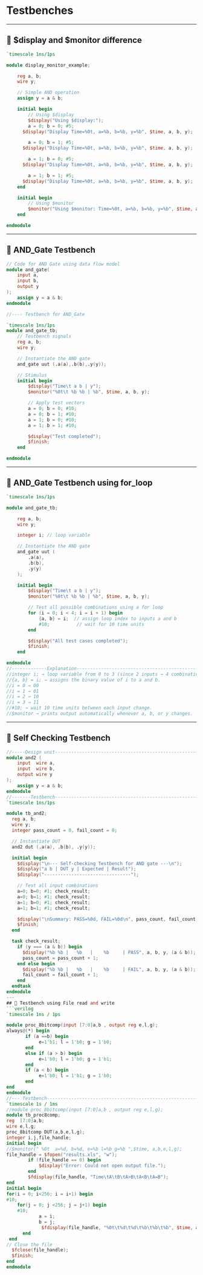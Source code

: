 # Testbenches 

---
## 📜 $display and $monitor difference 
```verilog
`timescale 1ns/1ps

module display_monitor_example;

    reg a, b;
    wire y;

    // Simple AND operation
    assign y = a & b;

    initial begin
        // Using $display
        $display("Using $display:");
        a = 0; b = 0; #5;
      $display("Display Time=%0t, a=%b, b=%b, y=%b", $time, a, b, y);

        a = 0; b = 1; #5;
      $display("Display Time=%0t, a=%b, b=%b, y=%b", $time, a, b, y);

        a = 1; b = 0; #5;
      $display("Display Time=%0t, a=%b, b=%b, y=%b", $time, a, b, y);

        a = 1; b = 1; #5;
      $display("Display Time=%0t, a=%b, b=%b, y=%b", $time, a, b, y);
    end

    initial begin
        // Using $monitor
        $monitor("Using $monitor: Time=%0t, a=%b, b=%b, y=%b", $time, a, b, y);
    end

endmodule

```
---
## 📜 AND_Gate Testbench
```verilog
// Code for AND Gate using data flow model 
module and_gate(
    input a,
    input b,
    output y
);
    assign y = a & b;
endmodule

//---- Testbench for AND_Gate

`timescale 1ns/1ps
module and_gate_tb;
    // Testbench signals
    reg a, b;
    wire y;

    // Instantiate the AND gate
    and_gate uut (.a(a),.b(b),.y(y));

    // Stimulus
    initial begin
        $display("Time\t a b | y");
        $monitor("%0t\t %b %b | %b", $time, a, b, y);

        // Apply test vectors
        a = 0; b = 0; #10;
        a = 0; b = 1; #10;
        a = 1; b = 0; #10;
        a = 1; b = 1; #10;

        $display("Test completed");
        $finish;
    end

endmodule
```
---
## 📜 AND_Gate Testbench using for_loop  
```verilog
`timescale 1ns/1ps

module and_gate_tb;

    reg a, b;
    wire y;

    integer i; // loop variable

    // Instantiate the AND gate
    and_gate uut (
        .a(a),
        .b(b),
        .y(y)
    );

    initial begin
        $display("Time\t a b | y");
        $monitor("%0t\t %b %b | %b", $time, a, b, y);

        // Test all possible combinations using a for loop
        for (i = 0; i < 4; i = i + 1) begin
            {a, b} = i;  // assign loop index to inputs a and b
            #10;          // wait for 10 time units
        end

        $display("All test cases completed");
        $finish;
    end

endmodule
//-------------Explanation------------------------------------------------
//integer i; → loop variable from 0 to 3 (since 2 inputs → 4 combinations).
//{a, b} = i; → assigns the binary value of i to a and b.
//i = 0 → 00
//i = 1 → 01
//i = 2 → 10
//i = 3 → 11
//#10; → wait 10 time units between each input change.
//$monitor → prints output automatically whenever a, b, or y changes.
```
---
## 📜 Self Checking Testbench
```verilog
//-----Design unit------------------------------------------------------- 
module and2 (
    input  wire a,
    input  wire b,
    output wire y
);
    assign y = a & b;
endmodule
//-------Testbench--------------------------------------------------------
`timescale 1ns/1ps

module tb_and2;
  reg a, b;
  wire y;
  integer pass_count = 0, fail_count = 0;

  // Instantiate DUT
  and2 dut (.a(a), .b(b), .y(y));

  initial begin
    $display("\n--- Self-checking Testbench for AND gate ---\n");
    $display("a b | DUT y | Expected | Result");
    $display("--------------------------------");

    // Test all input combinations
    a=0; b=0; #1; check_result;
    a=0; b=1; #1; check_result;
    a=1; b=0; #1; check_result;
    a=1; b=1; #1; check_result;

    $display("\nSummary: PASS=%0d, FAIL=%0d\n", pass_count, fail_count);
    $finish;
  end

  task check_result;
    if (y === (a & b)) begin
      $display("%b %b |   %b   |    %b     | PASS", a, b, y, (a & b));
      pass_count = pass_count + 1;
    end else begin
      $display("%b %b |   %b   |    %b     | FAIL", a, b, y, (a & b));
      fail_count = fail_count + 1;
    end
  endtask
endmodule
---
## 📜 Testbench using File read and write 
```verilog
`timescale 1ns / 1ps

module proc_8bitcomp(input [7:0]a,b , output reg e,l,g);
always@(*) begin
       if (a ==b) begin  
            e=1'b1; l = 1'b0; g = 1'b0;
       end  
       else if (a > b) begin  
            e=1'b0; l = 1'b0; g = 1'b1;
       end   
       if (a < b) begin  
            e=1'b0; l = 1'b1; g = 1'b0;
       end  
end
endmodule
//--- Testbench-----------------------------------------------------------
`timescale 1s / 1ms
//module proc_8bitcomp(input [7:0]a,b , output reg e,l,g);
module tb_proc8comp;
reg  [7:0]a,b;
wire e,l,g;
proc_8bitcomp DUT(a,b,e,l,g);
integer i,j,file_handle;
initial begin
//$monitor(" %0t  a=%d, b=%d, e=%b l=%b g=%b ",$time, a,b,e,l,g);
file_handle = $fopen("results.xls", "w");
        if (file_handle == 0) begin
            $display("Error: Could not open output file.");
        end
        $fdisplay(file_handle, "Time\tA\tB\tA>B\tA<B\tA=B");
end     
initial begin 
for(i = 0; i<256; i = i+1) begin 
#10;
    for(j = 0; j <256; j = j+1) begin
    #10; 
            a = i;
            b = j;
             $fdisplay(file_handle, "%0t\t%d\t%d\t%b\t%b\t%b", $time, a, b, g, l, e);
      end    
 end     
// Close the file
  $fclose(file_handle);
  $finish;   
end
endmodule
```



```

